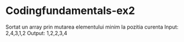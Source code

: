# Codingfundamentals-ex2

Sortat un array prin mutarea elementului minim la pozitia curenta
Input:
2,4,3,1,2
Output:
1,2,2,3,4
